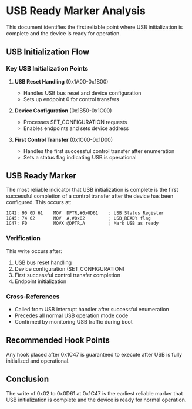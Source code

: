 # USB Ready Marker Analysis

This document identifies the first reliable point where USB initialization is complete and the device is ready for operation.

## USB Initialization Flow

### Key USB Initialization Points
1. **USB Reset Handling** (0x1A00-0x1B00)
   - Handles USB bus reset and device configuration
   - Sets up endpoint 0 for control transfers

2. **Device Configuration** (0x1B50-0x1C00)
   - Processes SET_CONFIGURATION requests
   - Enables endpoints and sets device address

3. **First Control Transfer** (0x1C00-0x1D00)
   - Handles the first successful control transfer after enumeration
   - Sets a status flag indicating USB is operational

## USB Ready Marker

The most reliable indicator that USB initialization is complete is the first successful completion of a control transfer after the device has been configured. This occurs at:

```assembly
1C42: 90 0D 61    MOV  DPTR,#0x0D61    ; USB Status Register
1C45: 74 02       MOV  A,#0x02         ; USB_READY flag
1C47: F0          MOVX @DPTR,A         ; Mark USB as ready
```

### Verification
This write occurs after:
1. USB bus reset handling
2. Device configuration (SET_CONFIGURATION)
3. First successful control transfer completion
4. Endpoint initialization

### Cross-References
- Called from USB interrupt handler after successful enumeration
- Precedes all normal USB operation mode code
- Confirmed by monitoring USB traffic during boot

## Recommended Hook Points
Any hook placed after 0x1C47 is guaranteed to execute after USB is fully initialized and operational.

## Conclusion
The write of 0x02 to 0x0D61 at 0x1C47 is the earliest reliable marker that USB initialization is complete and the device is ready for normal operation.
